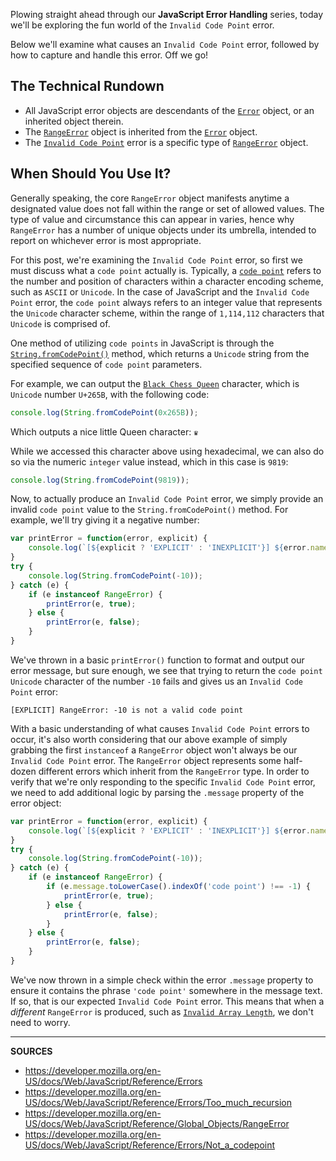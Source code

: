 Plowing straight ahead through our __JavaScript Error Handling__ series, today we'll be exploring the fun world of the `Invalid Code Point` error.

Below we'll examine what causes an `Invalid Code Point` error, followed by how to capture and handle this error.  Off we go!

## The Technical Rundown

- All JavaScript error objects are descendants of the [`Error`] object, or an inherited object therein.
- The [`RangeError`] object is inherited from the [`Error`] object.
- The [`Invalid Code Point`] error is a specific type of [`RangeError`] object.

## When Should You Use It?

Generally speaking, the core `RangeError` object manifests anytime a designated value does not fall within the range or set of allowed values.  The type of value and circumstance this can appear in varies, hence why `RangeError` has a number of unique objects under its umbrella, intended to report on whichever error is most appropriate.

For this post, we're examining the `Invalid Code Point` error, so first we must discuss what a `code point` actually is.  Typically, a [`code point`] refers to the number and position of characters within a character encoding scheme, such as `ASCII` or `Unicode`.  In the case of JavaScript and the `Invalid Code Point` error, the `code point` always refers to an integer value that represents the `Unicode` character scheme, within the range of `1,114,112` characters that `Unicode` is comprised of.

One method of utilizing `code points` in JavaScript is through the [`String.fromCodePoint()`] method, which returns a `Unicode` string from the specified sequence of `code point` parameters.

For example, we can output the [`Black Chess Queen`](http://unicode-table.com/en/#265B) character, which is `Unicode` number `U+265B`, with the following code:

```js
console.log(String.fromCodePoint(0x265B));
```

Which outputs a nice little Queen character: `♛`

While we accessed this character above using hexadecimal, we can also do so via the numeric `integer` value instead, which in this case is `9819`:

```js
console.log(String.fromCodePoint(9819));
```

Now, to actually produce an `Invalid Code Point` error, we simply provide an invalid `code point` value to the `String.fromCodePoint()` method.  For example, we'll try giving it a negative number:

```js
var printError = function(error, explicit) {
    console.log(`[${explicit ? 'EXPLICIT' : 'INEXPLICIT'}] ${error.name}: ${error.message}`);
}
try {
    console.log(String.fromCodePoint(-10));
} catch (e) {
    if (e instanceof RangeError) {
        printError(e, true);
    } else {
        printError(e, false);
    }
}
```

We've thrown in a basic `printError()` function to format and output our error message, but sure enough, we see that trying to return the `code point` `Unicode` character of the number `-10` fails and gives us an `Invalid Code Point` error:

```
[EXPLICIT] RangeError: -10 is not a valid code point
```

With a basic understanding of what causes `Invalid Code Point` errors to occur, it's also worth considering that our above example of simply grabbing the first `instanceof` a `RangeError` object won't always be our `Invalid Code Point` error.  The `RangeError` object represents some half-dozen different errors which inherit from the `RangeError` type.  In order to verify that we're only responding to the specific `Invalid Code Point` error, we need to add additional logic by parsing the `.message` property of the error object:

```js
var printError = function(error, explicit) {
    console.log(`[${explicit ? 'EXPLICIT' : 'INEXPLICIT'}] ${error.name}: ${error.message}`);
}
try {
    console.log(String.fromCodePoint(-10));
} catch (e) {
    if (e instanceof RangeError) {
        if (e.message.toLowerCase().indexOf('code point') !== -1) {
            printError(e, true);
        } else {
            printError(e, false);
        }
    } else {
        printError(e, false);
    }
}
```

We've now thrown in a simple check within the error `.message` property to ensure it contains the phrase `'code point'` somewhere in the message text.  If so, that is our expected `Invalid Code Point` error.  This means that when a _different_ `RangeError` is produced, such as [`Invalid Array Length`](https://developer.mozilla.org/en-US/docs/Web/JavaScript/Reference/Errors/Invalid_array_length), we don't need to worry.

[`Error`]: https://developer.mozilla.org/en-US/docs/Web/JavaScript/Reference/Global_Objects/Error
[`RangeError`]: https://developer.mozilla.org/en-US/docs/Web/JavaScript/Reference/Global_Objects/RangeError
[`Invalid Code Point`]: https://developer.mozilla.org/en-US/docs/Web/JavaScript/Reference/Errors/Not_a_codepoint
[`code point`]: https://en.wikipedia.org/wiki/Code_point
[`String.fromCodePoint()`]: https://developer.mozilla.org/en-US/docs/Web/JavaScript/Reference/Global_Objects/String/fromCodePoint

---

__SOURCES__

- https://developer.mozilla.org/en-US/docs/Web/JavaScript/Reference/Errors
- https://developer.mozilla.org/en-US/docs/Web/JavaScript/Reference/Errors/Too_much_recursion
- https://developer.mozilla.org/en-US/docs/Web/JavaScript/Reference/Global_Objects/RangeError
- https://developer.mozilla.org/en-US/docs/Web/JavaScript/Reference/Errors/Not_a_codepoint
